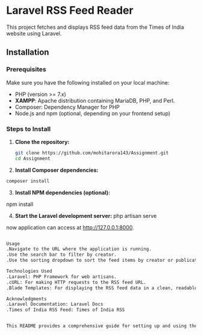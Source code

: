 # Laravel RSS Feed Reader

This project fetches and displays RSS feed data from the Times of India website using Laravel.

## Installation

### Prerequisites

Make sure you have the following installed on your local machine:

- PHP (version >= 7.x)
- **XAMPP**: Apache distribution containing MariaDB, PHP, and Perl.
- Composer: Dependency Manager for PHP
- Node.js and npm (optional, depending on your frontend setup)

### Steps to Install

1. **Clone the repository:**

   ```bash
   git clone https://github.com/mohitarora143/Assignment.git
   cd Assignment

2. **Install Composer dependencies:**
  ```bash
composer install
```
3. **Install NPM dependencies (optional):**

npm install

4. **Start the Laravel development server:**
php artisan serve

 now application can access at http://127.0.0.1:8000.
```bash

Usage
.Navigate to the URL where the application is running.
.Use the search bar to filter by creator.
.Use the sorting dropdown to sort the feed items by creator or publication date.

Technologies Used
.Laravel: PHP Framework for web artisans.
.cURL: For making HTTP requests to the RSS feed URL.
.Blade Templates: For displaying the RSS feed data in a clean, readable format.

Acknowledgments
.Laravel Documentation: Laravel Docs
.Times of India RSS Feed: Times of India RSS


This README provides a comprehensive guide for setting up and using the Laravel RSS Feed Reader project. It includes prerequisites, installation steps, usage instructions, and acknowledgments. Adjustments can be made as needed!








    

